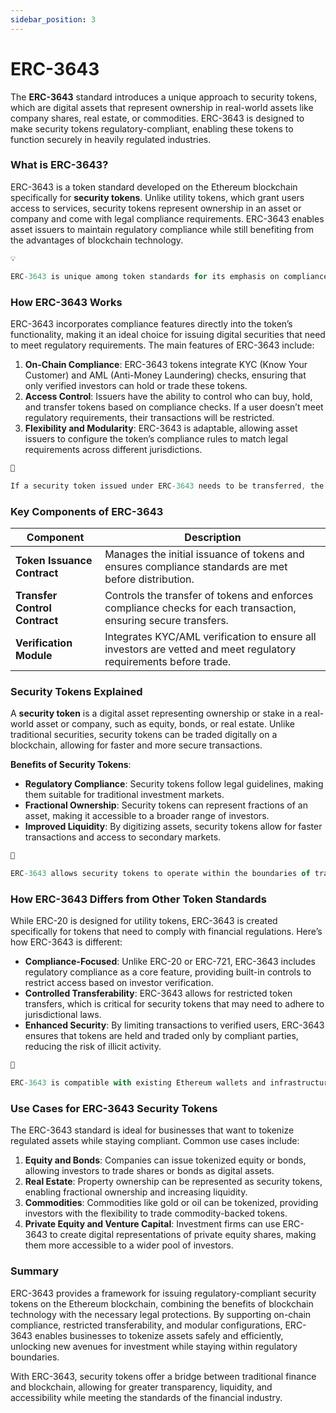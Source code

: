 ```yaml
---
sidebar_position: 3
---
```


# ERC-3643
The **ERC-3643** standard introduces a unique approach to security tokens, which are digital assets that represent ownership in real-world assets like company shares, real estate, or commodities. ERC-3643 is designed to make security tokens regulatory-compliant, enabling these tokens to function securely in heavily regulated industries.

### What is ERC-3643?

ERC-3643 is a token standard developed on the Ethereum blockchain specifically for **security tokens**. Unlike utility tokens, which grant users access to services, security tokens represent ownership in an asset or company and come with legal compliance requirements. ERC-3643 enables asset issuers to maintain regulatory compliance while still benefiting from the advantages of blockchain technology.

```jsx 
💡

ERC-3643 is unique among token standards for its emphasis on compliance, offering tools for security token issuers to manage access, conduct KYC/AML checks, and ensure regulatory adherence across jurisdictions.
```


### How ERC-3643 Works

ERC-3643 incorporates compliance features directly into the token’s functionality, making it an ideal choice for issuing digital securities that need to meet regulatory requirements. The main features of ERC-3643 include:

1. **On-Chain Compliance**: ERC-3643 tokens integrate KYC (Know Your Customer) and AML (Anti-Money Laundering) checks, ensuring that only verified investors can hold or trade these tokens.
2. **Access Control**: Issuers have the ability to control who can buy, hold, and transfer tokens based on compliance checks. If a user doesn’t meet regulatory requirements, their transactions will be restricted.
3. **Flexibility and Modularity**: ERC-3643 is adaptable, allowing asset issuers to configure the token’s compliance rules to match legal requirements across different jurisdictions.

```jsx 
📘

If a security token issued under ERC-3643 needs to be transferred, the contract will automatically verify the recipient’s KYC status. Only if the recipient meets the regulatory criteria will the transfer go through, ensuring that all token holders are compliant.
```

### Key Components of ERC-3643

| Component | Description |
| --- | --- |
| **Token Issuance Contract** | Manages the initial issuance of tokens and ensures compliance standards are met before distribution. |
| **Transfer Control Contract** | Controls the transfer of tokens and enforces compliance checks for each transaction, ensuring secure transfers. |
| **Verification Module** | Integrates KYC/AML verification to ensure all investors are vetted and meet regulatory requirements before trade. |

### Security Tokens Explained

A **security token** is a digital asset representing ownership or stake in a real-world asset or company, such as equity, bonds, or real estate. Unlike traditional securities, security tokens can be traded digitally on a blockchain, allowing for faster and more secure transactions.

**Benefits of Security Tokens**:

- **Regulatory Compliance**: Security tokens follow legal guidelines, making them suitable for traditional investment markets.
- **Fractional Ownership**: Security tokens can represent fractions of an asset, making it accessible to a broader range of investors.
- **Improved Liquidity**: By digitizing assets, security tokens allow for faster transactions and access to secondary markets.

```jsx 
🔑

ERC-3643 allows security tokens to operate within the boundaries of traditional finance regulations while benefiting from blockchain’s efficiency and transparency.
```

### How ERC-3643 Differs from Other Token Standards

While ERC-20 is designed for utility tokens, ERC-3643 is created specifically for tokens that need to comply with financial regulations. Here’s how ERC-3643 is different:

- **Compliance-Focused**: Unlike ERC-20 or ERC-721, ERC-3643 includes regulatory compliance as a core feature, providing built-in controls to restrict access based on investor verification.
- **Controlled Transferability**: ERC-3643 allows for restricted token transfers, which is critical for security tokens that may need to adhere to jurisdictional laws.
- **Enhanced Security**: By limiting transactions to verified users, ERC-3643 ensures that tokens are held and traded only by compliant parties, reducing the risk of illicit activity.

```jsx 
📘

ERC-3643 is compatible with existing Ethereum wallets and infrastructure, allowing for easy integration and compatibility with Ethereum-based applications.
```


### Use Cases for ERC-3643 Security Tokens

The ERC-3643 standard is ideal for businesses that want to tokenize regulated assets while staying compliant. Common use cases include:

1. **Equity and Bonds**: Companies can issue tokenized equity or bonds, allowing investors to trade shares or bonds as digital assets.
2. **Real Estate**: Property ownership can be represented as security tokens, enabling fractional ownership and increasing liquidity.
3. **Commodities**: Commodities like gold or oil can be tokenized, providing investors with the flexibility to trade commodity-backed tokens.
4. **Private Equity and Venture Capital**: Investment firms can use ERC-3643 to create digital representations of private equity shares, making them more accessible to a wider pool of investors.

### Summary

ERC-3643 provides a framework for issuing regulatory-compliant security tokens on the Ethereum blockchain, combining the benefits of blockchain technology with the necessary legal protections. By supporting on-chain compliance, restricted transferability, and modular configurations, ERC-3643 enables businesses to tokenize assets safely and efficiently, unlocking new avenues for investment while staying within regulatory boundaries.

With ERC-3643, security tokens offer a bridge between traditional finance and blockchain, allowing for greater transparency, liquidity, and accessibility while meeting the standards of the financial industry.